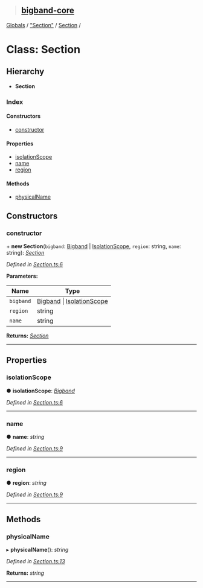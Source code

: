 > ## [bigband-core](../README.md)

[Globals](../globals.md) / ["Section"](../modules/_section_.md) / [Section](_section_.section.md) /

# Class: Section

## Hierarchy

* **Section**

### Index

#### Constructors

* [constructor](_section_.section.md#constructor)

#### Properties

* [isolationScope](_section_.section.md#isolationscope)
* [name](_section_.section.md#name)
* [region](_section_.section.md#region)

#### Methods

* [physicalName](_section_.section.md#physicalname)

## Constructors

###  constructor

\+ **new Section**(`bigband`: [Bigband](_bigband_.bigband.md) | [IsolationScope](_isolationscope_.isolationscope.md), `region`: string, `name`: string): *[Section](_section_.section.md)*

*Defined in [Section.ts:6](https://github.com/imaman/bigband/blob/2497e7d/packages/core/src/Section.ts#L6)*

**Parameters:**

Name | Type |
------ | ------ |
`bigband` | [Bigband](_bigband_.bigband.md) \| [IsolationScope](_isolationscope_.isolationscope.md) |
`region` | string |
`name` | string |

**Returns:** *[Section](_section_.section.md)*

___

## Properties

###  isolationScope

● **isolationScope**: *[Bigband](_bigband_.bigband.md)*

*Defined in [Section.ts:6](https://github.com/imaman/bigband/blob/2497e7d/packages/core/src/Section.ts#L6)*

___

###  name

● **name**: *string*

*Defined in [Section.ts:9](https://github.com/imaman/bigband/blob/2497e7d/packages/core/src/Section.ts#L9)*

___

###  region

● **region**: *string*

*Defined in [Section.ts:9](https://github.com/imaman/bigband/blob/2497e7d/packages/core/src/Section.ts#L9)*

___

## Methods

###  physicalName

▸ **physicalName**(): *string*

*Defined in [Section.ts:13](https://github.com/imaman/bigband/blob/2497e7d/packages/core/src/Section.ts#L13)*

**Returns:** *string*

___